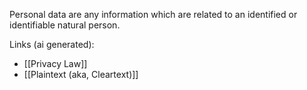 Personal data are any information which are related to an identified or identifiable natural person.

Links (ai generated):
 - [[Privacy Law]]
 - [[Plaintext (aka, Cleartext)]]

